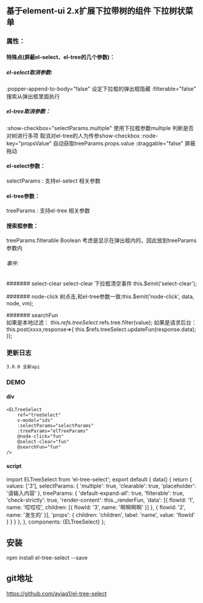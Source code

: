 ## 基于element-ui 2.x扩展下拉带树的组件 下拉树状菜单

### 属性：

#### 特殊点(屏蔽el-select、el-tree的几个参数)：

##### el-select取消参数:
:popper-append-to-body="false" 设定下拉框的弹出框隐藏
:filterable="false"            搜索从弹出框里面执行

##### el-tree取消参数：
:show-checkbox="selectParams.multiple"  使用下拉框参数multiple 判断是否对树进行多项 取消对el-tree的人为传参show-checkbox
:node-key="propsValue"  自动获取treeParams.props.value
:draggable="false"      屏蔽拖动

#### el-select参数：
selectParams  :     支持el-select 相关参数

#### el-tree参数：
treeParams  :     支持el-tree 相关参数

#### 搜索框参数：
treeParams.filterable   Boolean 考虑是显示在弹出框内的，因此放到treeParams参数内

######  事件:    

####### select-clear
select-clear 下拉框清空事件   this.$emit('select-clear');

####### node-click
树点击,和el-tree参数一致:this.$emit('node-click', data, node, vm);

####### searchFun  
如果是本地过滤：
this.$refs.treeSelect.$refs.tree.filter(value);
如果是请求后台：
this.post(xxxx,response=>{
    this.$refs.treeSelect.updateFun(response.data);
});

### 更新日志
    3.0.0 全新api
### DEMO
#### div
    <ELTreeSelect
        ref="treeSelect"
        v-model="ids"
        :selectParams="selectParams"
        :treeParams="elTreeParams"
        @node-click="fun"
        @select-clear="fun"
        @searchFun="fun"
    />


#### script

import ELTreeSelect from 'el-tree-select';
export default {
    data() {
        return {
            values: ['3'],
            selectParams: {
                'multiple': true,
                'clearable': true,
                'placeholder': '请输入内容'
            },
            treeParams: {
                'default-expand-all': true,
                'filterable': true,
                'check-strictly': true,
                'render-content': this._renderFun,
                'data': [{
                    flowId: '1', name: '哎哎哎',
                    children: [{ flowId: '3', name: '啊啊啊啊' }]
                },
                {
                    flowId: '2',
                    name: '发生的'
                }],
                'props': {
                    children: 'children',
                    label: 'name',
                    value: 'flowId'
                }
            }
        }
    },
},
components: {ELTreeSelect}
};


## 安装

npm install el-tree-select --save

## git地址
https://github.com/ayiaq1/el-tree-select

